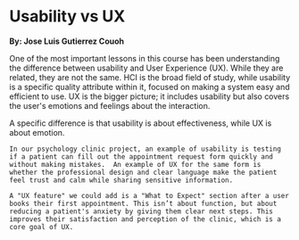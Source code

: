 # Usability vs UX

**By: Jose Luis Gutierrez Couoh**

One of the most important lessons in this course has been understanding the difference between usability and User Experience (UX). While they are related, they are not the same. HCI is the broad field of study, while usability is a specific quality attribute within it, focused on making a system easy and efficient to use. UX is the bigger picture; it includes usability but also covers the user's emotions and feelings about the interaction. 

A specific difference is that usability is about effectiveness, while UX is about emotion.

`In our psychology clinic project, an example of usability is testing if a patient can fill out the appointment request form quickly and without making mistakes.  An example of UX for the same form is whether the professional design and clear language make the patient feel trust and calm while sharing sensitive information.`

`A "UX feature" we could add is a "What to Expect" section after a user books their first appointment. This isn’t about function, but about reducing a patient's anxiety by giving them clear next steps. This improves their satisfaction and perception of the clinic, which is a core goal of UX.`

